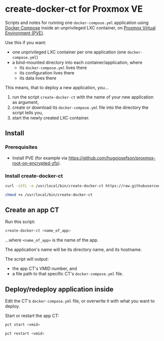 # create-docker-ct for Proxmox VE

Scripts and notes for running one `docker-compose.yml` application using
[Docker Compose](https://github.com/docker/compose) inside an unprivileged LXC
container, on
[Proxmox Virtual Environment (PVE)](https://www.proxmox.com/en/proxmox-ve).

Use this if you want:

- one unprivileged LXC container per one application (one `docker-compose.yml`)
- a bind-mounted directory into each container/application, where
  - its `docker-compose.yml` lives there
  - its configuration lives there
  - its data lives there

This means, that to deploy a new application, you...

1. run the script `create-docker-ct` with the name of your new application as
   argument,
2. create or download its `docker-compose.yml` file into the directory the
   script tells you,
3. start the newly created LXC container.

## Install

### Prerequisites

- Install PVE (for example via
  https://github.com/hugojosefson/proxmox-root-on-encrypted-zfs).

### Install create-docker-ct

```sh
curl -sSfL -o /usr/local/bin/create-docker-ct https://raw.githubusercontent.com/hugojosefson/proxmox-pve-lxc-docker-compose/main/create-docker-ct

chmod +x /usr/local/bin/create-docker-ct
```

## Create an app CT

Run this script:

```sh
create-docker-ct <name_of_app>
```

...where `<name_of_app>` is the name of the app.

The application's name will be its directory name, and its hostname.

The script will output:

- the app CT's VMID number, and
- a file path to that specific CT's `docker-compose.yml` file.

## Deploy/redeploy application inside

Edit the CT's `docker-compose.yml` file, or overwrite it with what you want to
deploy.

Start or restart the app CT:

```sh
pct start <vmid>
```

```sh
pct restart <vmid>
```
